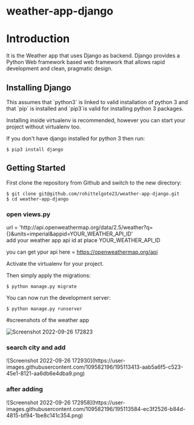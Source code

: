 # weather-app-django

<h1>Introduction</h1>

<p>It is the Weather app that uses Django as backend. 
Django provides a Python Web framework based web framework that allows rapid development and clean, pragmatic design.</p>

<h2>Installing Django</h2>

<p>This assumes that `python3` is linked to valid installation of python 3 and that `pip` is installed and `pip3`is valid
for installing python 3 packages.

Installing inside virtualenv is recommended, however you can start your project without virtualenv too.

If you don't have django installed for python 3 then run:

    $ pip3 install django
    
</p>
<h2> Getting Started </h2>

<p>
First clone the repository from Github and switch to the new directory:

    $ git clone git@github.com/rohittelgote23/weather-app-django.git
    $ cd weather-app-django
</p>

<h3>open views.py</h3>
<p>
url = 'http://api.openweathermap.org/data/2.5/weather?q={}&units=imperial&appid=YOUR_WEATHER_API_ID'<br>
add your weather app api id  at place YOUR_WEATHER_API_ID

  you can get ypur api here = https://openweathermap.org/api
</p>

<p>
Activate the virtualenv for your project.

Then simply apply the migrations:

    $ python manage.py migrate

You can now run the development server:

    $ python manage.py runserver
</p>

#screenshots of the weather app 

![Screenshot 2022-09-26 172823](https://user-images.githubusercontent.com/109582196/195113295-f9a8487c-28c2-4bec-a6bc-4ce59b3dd6c0.png)

<h3>search city and add</h3>
![Screenshot 2022-09-26 172930](https://user-images.githubusercontent.com/109582196/195113413-aab5a6f5-c523-45e1-8121-aa6db6e4dba9.png)

<h3>after adding </h3>
![Screenshot 2022-09-26 172958](https://user-images.githubusercontent.com/109582196/195113584-ec3f2526-b84d-4815-bf94-1be8c141c354.png)


